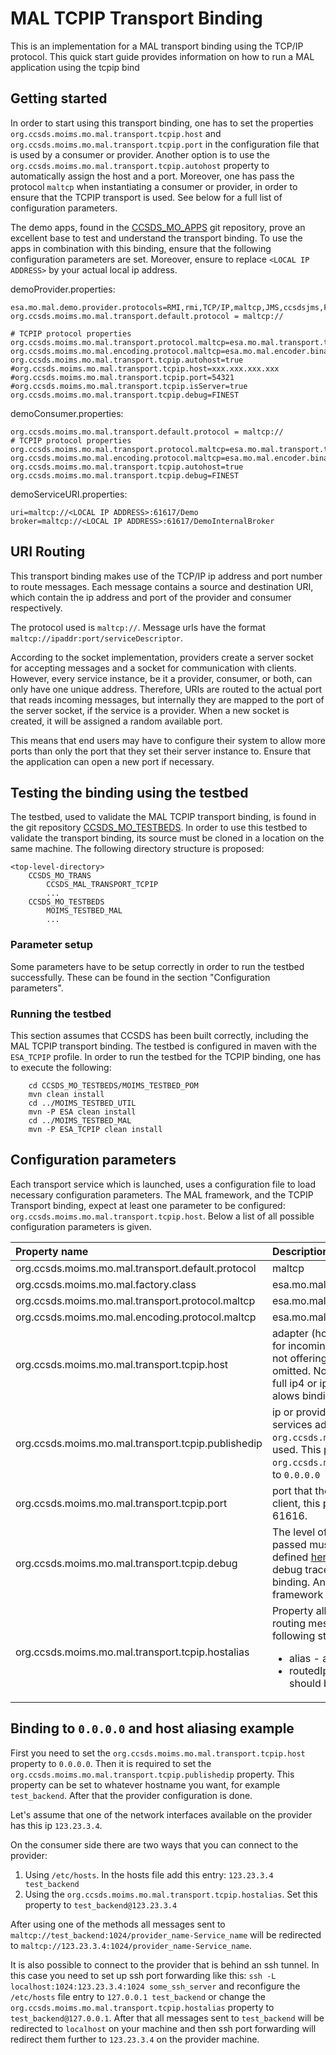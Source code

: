 # MAL TCPIP Transport Binding
This is an implementation for a MAL transport binding using the TCP/IP protocol. This quick start guide provides information on how to run a MAL application using the tcpip bind

## Getting started
In order to start using this transport binding, one has to set the properties `org.ccsds.moims.mo.mal.transport.tcpip.host` and `org.ccsds.moims.mo.mal.transport.tcpip.port` in the configuration file that is used by a consumer or provider. Another option is to use the `org.ccsds.moims.mo.mal.transport.tcpip.autohost` property to automatically assign the host and a port. Moreover, one has pass the protocol `maltcp` when instantiating a consumer or provider, in order to ensure that the TCPIP transport is used. See below for a full list of configuration parameters.

The demo apps, found in the [CCSDS_MO_APPS](https://github.com/esa/CCSDS_MO_APPS) git repository, prove an excellent base to test and understand the transport binding. To use the apps in combination with this binding, ensure that the following configuration parameters are set. Moreover, ensure to replace `<LOCAL IP ADDRESS>` by your actual local ip address.

demoProvider.properties:
```
esa.mo.mal.demo.provider.protocols=RMI,rmi,TCP/IP,maltcp,JMS,ccsdsjms,File,file
org.ccsds.moims.mo.mal.transport.default.protocol = maltcp://

# TCPIP protocol properties
org.ccsds.moims.mo.mal.transport.protocol.maltcp=esa.mo.mal.transport.tcpip.TCPIPTransportFactoryImpl
org.ccsds.moims.mo.mal.encoding.protocol.maltcp=esa.mo.mal.encoder.binary.BinaryStreamFactory
org.ccsds.moims.mo.mal.transport.tcpip.autohost=true
#org.ccsds.moims.mo.mal.transport.tcpip.host=xxx.xxx.xxx.xxx
#org.ccsds.moims.mo.mal.transport.tcpip.port=54321
#org.ccsds.moims.mo.mal.transport.tcpip.isServer=true
org.ccsds.moims.mo.mal.transport.tcpip.debug=FINEST
```

demoConsumer.properties:
```
org.ccsds.moims.mo.mal.transport.default.protocol = maltcp://
# TCPIP protocol properties
org.ccsds.moims.mo.mal.transport.protocol.maltcp=esa.mo.mal.transport.tcpip.TCPIPTransportFactoryImpl
org.ccsds.moims.mo.mal.encoding.protocol.maltcp=esa.mo.mal.encoder.binary.BinaryStreamFactory
org.ccsds.moims.mo.mal.transport.tcpip.autohost=true
org.ccsds.moims.mo.mal.transport.tcpip.debug=FINEST
```

demoServiceURI.properties:
```
uri=maltcp://<LOCAL IP ADDRESS>:61617/Demo
broker=maltcp://<LOCAL IP ADDRESS>:61617/DemoInternalBroker
```

## URI Routing
This transport binding makes use of the TCP/IP ip address and port number to route messages. Each message contains
a source and destination URI, which contain the ip address and port of the provider and consumer respectively. 

The protocol used is `maltcp://`. Message urls have the format `maltcp://ipaddr:port/serviceDescriptor`.

According to the socket implementation, providers create a server socket for accepting messages and a socket for communication with clients.
However, every service instance, be it a provider, consumer, or both, can only have one unique address. Therefore, URIs are routed 
to the actual port that reads incoming messages, but internally they are mapped to the port of the server socket, if the service
is a provider. When a new socket is created, it will be assigned a random available port.

This means that end users may have to configure their system to allow more ports than only the port that they set their server instance to.
Ensure that the application can open a new port if necessary.

## Testing the binding using the testbed
The testbed, used to validate the MAL TCPIP transport binding, is found in the git repository [CCSDS_MO_TESTBEDS](https://github.com/esa/CCSDS_MO_TESTBEDS). In order to use this testbed to validate the transport binding, its source must be cloned in a location on the same machine.
The following directory structure is proposed:
```
<top-level-directory>
	CCSDS_MO_TRANS
		CCSDS_MAL_TRANSPORT_TCPIP
		...
	CCSDS_MO_TESTBEDS
		MOIMS_TESTBED_MAL
		...		
```

### Parameter setup
Some parameters have to be setup correctly in order to run the testbed successfully. These can be found in the section "Configuration parameters".

### Running the testbed
This section assumes that CCSDS has been built correctly, including the MAL TCPIP transport binding.
The testbed is configured in maven with the `ESA_TCPIP` profile. In order to run the testbed for the TCPIP binding, one has to execute the following:
```
	cd CCSDS_MO_TESTBEDS/MOIMS_TESTBED_POM
	mvn clean install
	cd ../MOIMS_TESTBED_UTIL
	mvn -P ESA clean install
	cd ../MOIMS_TESTBED_MAL
	mvn -P ESA_TCPIP clean install
```


## Configuration parameters
Each transport service which is launched, uses a configuration file to load necessary configuration parameters. The MAL framework, and the TCPIP Transport binding, expect at least one parameter to be configured: `org.ccsds.moims.mo.mal.transport.tcpip.host`.
Below a list of all possible configuration parameters is given.

| Property name		                                    | Description                                                                                                                                                                                                                                                                                                                                                                          |
|:---------------------------------------------------|:-------------------------------------------------------------------------------------------------------------------------------------------------------------------------------------------------------------------------------------------------------------------------------------------------------------------------------------------------------------------------------------|
| org.ccsds.moims.mo.mal.transport.default.protocol  | maltcp                                                                                                                                                                                                                                                                                                                                                                               |
| org.ccsds.moims.mo.mal.factory.class               | esa.mo.mal.impl.MALContextFactoryImpl                                                                                                                                                                                                                                                                                                                                                |
| org.ccsds.moims.mo.mal.transport.protocol.maltcp   | esa.mo.mal.transport.tcpip.TCPIPTransportFactoryImpl                                                                                                                                                                                                                                                                                                                                 |
| org.ccsds.moims.mo.mal.encoding.protocol.maltcp    | esa.mo.mal.encoder.binary.BinaryStreamFactory                                                                                                                                                                                                                                                                                                                                        |
| org.ccsds.moims.mo.mal.transport.tcpip.host        | adapter (host / IP Address) that the transport will use for incoming connections. In case of a pure client (i.e. not offering any services) this property should be omitted. Note that the transport binding only accepts full ip4 or ip6 addresses, no hostnames. This property alows binding to `0.0.0.0`.                                                                         |
| org.ccsds.moims.mo.mal.transport.tcpip.publishedip | ip or provider alias that will be used to generate services addresses. If not specified the value of `org.ccsds.moims.mo.mal.transport.tcpip.host` will be used. This property is required if `org.ccsds.moims.mo.mal.transport.tcpip.host` is set to `0.0.0.0`                                                                                                                      |
| org.ccsds.moims.mo.mal.transport.tcpip.port        | port that the transport listens to. In case this is a pure client, this property should be omitted. Defaults to 61616.                                                                                                                                                                                                                                                               |
| org.ccsds.moims.mo.mal.transport.tcpip.debug       | The level of debug messages to show. The value passed must equal one of Java.util.logging values, as defined [here](https://docs.oracle.com/javase/8/docs/api/java/util/logging/Level.html). This property only influences the level of debug traces generated by the TCPIP Transport binding. Any debug traces from other parts of the MAL framework have to be handled separately. |
| org.ccsds.moims.mo.mal.transport.tcpip.hostalias   | Property allowing setting up an alias for a provider and routing messages over ssh. This property has the following structure: alias@routedIp where:<ul><li>alias - an alias for the provider</li><li>routedIp - an ip address to which the messages should be routed to</li></ul>                                                                                                   |

## Binding to `0.0.0.0` and host aliasing example
First you need to set the `org.ccsds.moims.mo.mal.transport.tcpip.host` property to `0.0.0.0`. Then it is required to set the `org.ccsds.moims.mo.mal.transport.tcpip.publishedip`
property. This property can be set to whatever hostname you want, for example `test_backend`. After that the provider configuration is done.

Let's assume that one of the network interfaces available on the provider has this ip `123.23.3.4`.

On the consumer side there are two ways that you can connect to the provider:
1. Using `/etc/hosts`. In the hosts file add this entry: `123.23.3.4 test_backend`
2. Using the `org.ccsds.moims.mo.mal.transport.tcpip.hostalias`. Set this property to `test_backend@123.23.3.4`

After using one of the methods all messages sent to `maltcp://test_backend:1024/provider_name-Service_name` will be 
redirected to `maltcp://123.23.3.4:1024/provider_name-Service_name`.

It is also possible to connect to the provider that is behind an ssh tunnel. In this case you need to set up ssh port forwarding like this:
`ssh -L localhost:1024:123.23.3.4:1024 some_ssh_server` and reconfigure the `/etc/hosts` file entry to `127.0.0.1 test_backend` or change the
`org.ccsds.moims.mo.mal.transport.tcpip.hostalias` property to `test_backend@127.0.0.1`. After that all messages sent to `test_backend` will be redirected to
`localhost` on your machine and then ssh port forwarding will redirect them further to `123.23.3.4` on the provider machine.
